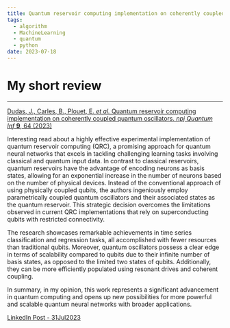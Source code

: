 ```yaml
---
title: Quantum reservoir computing implementation on coherently coupled quantum oscillators
tags:
  - algorithm
  - MachineLearning
  - quantum
  - python
date: 2023-07-18
---
```


# My short review
---

[Dudas, J., Carles, B., Plouet, E. _et al._ Quantum reservoir computing implementation on coherently coupled quantum oscillators. _npj Quantum Inf_ **9**, 64 (2023)](https://doi.org/10.1038/s41534-023-00734-4)

Interesting read about a highly effective experimental implementation of quantum reservoir computing (QRC), a promising approach for quantum neural networks that excels in tackling challenging learning tasks involving classical and quantum input data. In contrast to classical reservoirs, quantum reservoirs have the advantage of encoding neurons as basis states, allowing for an exponential increase in the number of neurons based on the number of physical devices. Instead of the conventional approach of using physically coupled qubits, the authors ingeniously employ parametrically coupled quantum oscillators and their associated states as the quantum reservoir. This strategic decision overcomes the limitations observed in current QRC implementations that rely on superconducting qubits with restricted connectivity.

The research showcases remarkable achievements in time series classification and regression tasks, all accomplished with fewer resources than traditional qubits. Moreover, quantum oscillators possess a clear edge in terms of scalability compared to qubits due to their infinite number of basis states, as opposed to the limited two states of qubits. Additionally, they can be more efficiently populated using resonant drives and coherent coupling.

In summary, in my opinion, this work represents a significant advancement in quantum computing and opens up new possibilities for more powerful and scalable quantum neural networks with broader applications.

[LinkedIn Post - 31Jul2023](https://www.linkedin.com/posts/adinfinitumbi_quantum-reservoir-computing-implementation-activity-7091373636577550336-n7OH?utm_source=share&utm_medium=member_desktop)